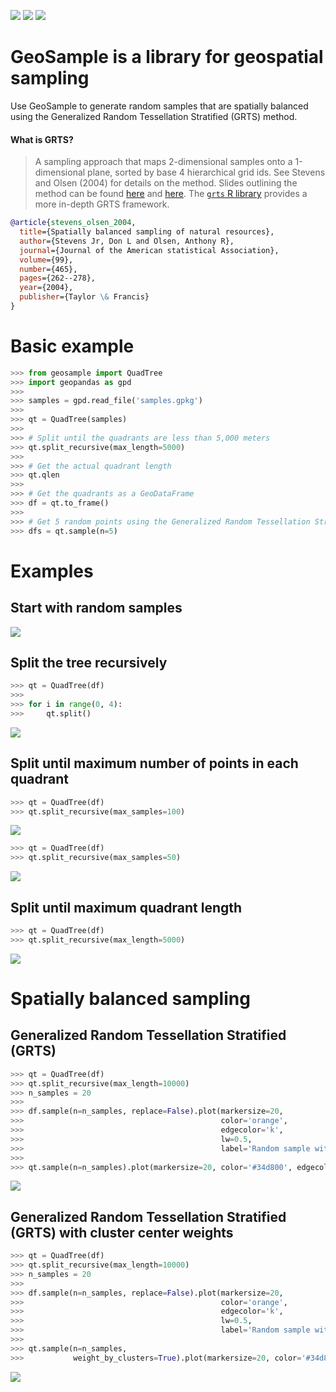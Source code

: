 [![](https://img.shields.io/badge/License-MIT-black.svg)](https://lbesson.mit-license.org/)
[![](https://img.shields.io/badge/python-3.6%20%7C%203.7%20%7C%203.8-blue)](https://img.shields.io/badge/python-3.6%20%7C%203.7%20%7C%203.8%20%7C%203.9-blue)
![](https://img.shields.io/badge/version-1.0.1-blue.svg?cacheSeconds=2592000)

# GeoSample is a library for geospatial sampling

Use GeoSample to generate random samples that are spatially balanced using the Generalized Random Tessellation Stratified (GRTS) method.

#### What is GRTS?

> A sampling approach that maps 2-dimensional samples onto a 1-dimensional plane, sorted by base 4 hierarchical grid ids. See Stevens and Olsen (2004) for details on the method. Slides outlining the method can be found [here](https://archive.epa.gov/nheerl/arm/web/pdf/grts_ss.pdf) and [here](https://qcnrgradstudentcouncil.files.wordpress.com/2012/12/ecolunch_grts.pdf). The [`grts` R library](https://rdrr.io/cran/spsurvey/man/grts.html) provides a more in-depth GRTS framework.

```bibtex
@article{stevens_olsen_2004,
  title={Spatially balanced sampling of natural resources},
  author={Stevens Jr, Don L and Olsen, Anthony R},
  journal={Journal of the American statistical Association},
  volume={99},
  number={465},
  pages={262--278},
  year={2004},
  publisher={Taylor \& Francis}
}
```

# Basic example

```python
>>> from geosample import QuadTree
>>> import geopandas as gpd
>>>
>>> samples = gpd.read_file('samples.gpkg')
>>>
>>> qt = QuadTree(samples)
>>>
>>> # Split until the quadrants are less than 5,000 meters
>>> qt.split_recursive(max_length=5000)
>>>
>>> # Get the actual quadrant length
>>> qt.qlen
>>>
>>> # Get the quadrants as a GeoDataFrame
>>> df = qt.to_frame()
>>>
>>> # Get 5 random points using the Generalized Random Tessellation Stratified (GRTS) method
>>> dfs = qt.sample(n=5)
```

# Examples

## Start with random samples

![](data/grts_fig1.png)

## Split the tree recursively

```python
>>> qt = QuadTree(df)
>>>
>>> for i in range(0, 4):
>>>     qt.split()
```

![](data/grts_fig2.png)

## Split until maximum number of points in each quadrant

```python
>>> qt = QuadTree(df)
>>> qt.split_recursive(max_samples=100)
```

![](data/grts_fig3.png)

```python
>>> qt = QuadTree(df)
>>> qt.split_recursive(max_samples=50)
```

![](data/grts_fig4.png)

## Split until maximum quadrant length

```python
>>> qt = QuadTree(df)
>>> qt.split_recursive(max_length=5000)
```

![](data/grts_fig5.png)

# Spatially balanced sampling

## Generalized Random Tessellation Stratified (GRTS)

```python
>>> qt = QuadTree(df)
>>> qt.split_recursive(max_length=10000)
>>> n_samples = 20
>>>
>>> df.sample(n=n_samples, replace=False).plot(markersize=20,
>>>                                            color='orange',
>>>                                            edgecolor='k',
>>>                                            lw=0.5,
>>>                                            label='Random sample with no balancing')
>>>
>>> qt.sample(n=n_samples).plot(markersize=20, color='#34d800', edgecolor='k', lw=0.5, label='GRTS')
```

![](data/grts_fig6.png)

## Generalized Random Tessellation Stratified (GRTS) with cluster center weights

```python
>>> qt = QuadTree(df)
>>> qt.split_recursive(max_length=10000)
>>> n_samples = 20
>>>
>>> df.sample(n=n_samples, replace=False).plot(markersize=20,
>>>                                            color='orange',
>>>                                            edgecolor='k',
>>>                                            lw=0.5,
>>>                                            label='Random sample with no balancing')
>>>
>>> qt.sample(n=n_samples,
>>>           weight_by_clusters=True).plot(markersize=20, color='#34d800', edgecolor='k', lw=0.5, label='GRTS')
```

![](data/grts_fig7.png)
